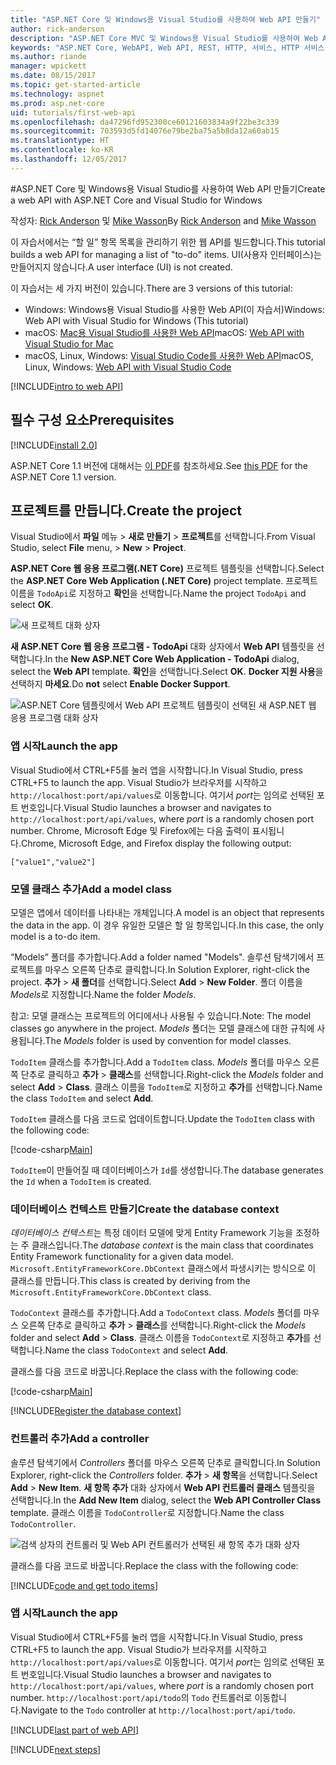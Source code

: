 ```yaml
---
title: "ASP.NET Core 및 Windows용 Visual Studio를 사용하여 Web API 만들기"
author: rick-anderson
description: "ASP.NET Core MVC 및 Windows용 Visual Studio를 사용하여 Web API 빌드"
keywords: "ASP.NET Core, WebAPI, Web API, REST, HTTP, 서비스, HTTP 서비스"
ms.author: riande
manager: wpickett
ms.date: 08/15/2017
ms.topic: get-started-article
ms.technology: aspnet
ms.prod: asp.net-core
uid: tutorials/first-web-api
ms.openlocfilehash: da47296fd952300ce60121603834a9f22be3c339
ms.sourcegitcommit: 703593d5fd14076e79be2ba75a5b8da12a60ab15
ms.translationtype: HT
ms.contentlocale: ko-KR
ms.lasthandoff: 12/05/2017
---
```

#<a name="create-a-web-api-with-aspnet-core-and-visual-studio-for-windows"></a><span data-ttu-id="fcf3b-104">ASP.NET Core 및 Windows용 Visual Studio를 사용하여 Web API 만들기</span><span class="sxs-lookup"><span data-stu-id="fcf3b-104">Create a web API with ASP.NET Core and Visual Studio for Windows</span></span>

<span data-ttu-id="fcf3b-105">작성자: [Rick Anderson](https://twitter.com/RickAndMSFT) 및 [Mike Wasson](https://github.com/mikewasson)</span><span class="sxs-lookup"><span data-stu-id="fcf3b-105">By [Rick Anderson](https://twitter.com/RickAndMSFT) and [Mike Wasson](https://github.com/mikewasson)</span></span>

<span data-ttu-id="fcf3b-106">이 자습서에서는 “할 일” 항목 목록을 관리하기 위한 웹 API를 빌드합니다.</span><span class="sxs-lookup"><span data-stu-id="fcf3b-106">This tutorial builds a web API for managing a list of "to-do" items.</span></span> <span data-ttu-id="fcf3b-107">UI(사용자 인터페이스)는 만들어지지 않습니다.</span><span class="sxs-lookup"><span data-stu-id="fcf3b-107">A user interface (UI) is not created.</span></span>

<span data-ttu-id="fcf3b-108">이 자습서는 세 가지 버전이 있습니다.</span><span class="sxs-lookup"><span data-stu-id="fcf3b-108">There are 3 versions of this tutorial:</span></span>

* <span data-ttu-id="fcf3b-109">Windows: Windows용 Visual Studio를 사용한 Web API(이 자습서)</span><span class="sxs-lookup"><span data-stu-id="fcf3b-109">Windows: Web API with Visual Studio for Windows (This tutorial)</span></span>
* <span data-ttu-id="fcf3b-110">macOS: [Mac용 Visual Studio를 사용한 Web API](xref:tutorials/first-web-api-mac)</span><span class="sxs-lookup"><span data-stu-id="fcf3b-110">macOS: [Web API with Visual Studio for Mac](xref:tutorials/first-web-api-mac)</span></span>
* <span data-ttu-id="fcf3b-111">macOS, Linux, Windows: [Visual Studio Code를 사용한 Web API](xref:tutorials/web-api-vsc)</span><span class="sxs-lookup"><span data-stu-id="fcf3b-111">macOS, Linux, Windows: [Web API with Visual Studio Code](xref:tutorials/web-api-vsc)</span></span>

<!-- WARNING: The code AND images in this doc are used by uid: tutorials/web-api-vsc, tutorials/first-web-api-mac and tutorials/first-web-api. If you change any code/images in this tutorial, update uid: tutorials/web-api-vsc -->

[!INCLUDE[intro to web API](../includes/webApi/intro.md)]

## <a name="prerequisites"></a><span data-ttu-id="fcf3b-112">필수 구성 요소</span><span class="sxs-lookup"><span data-stu-id="fcf3b-112">Prerequisites</span></span>

[!INCLUDE[install 2.0](../includes/install2.0.md)]

<span data-ttu-id="fcf3b-113">ASP.NET Core 1.1 버전에 대해서는 [이 PDF](https://github.com/aspnet/Docs/blob/master/aspnetcore/tutorials/first-web-api/_static/_webAPI.pdf)를 참조하세요.</span><span class="sxs-lookup"><span data-stu-id="fcf3b-113">See [this PDF](https://github.com/aspnet/Docs/blob/master/aspnetcore/tutorials/first-web-api/_static/_webAPI.pdf) for the ASP.NET Core 1.1 version.</span></span>

## <a name="create-the-project"></a><span data-ttu-id="fcf3b-114">프로젝트를 만듭니다.</span><span class="sxs-lookup"><span data-stu-id="fcf3b-114">Create the project</span></span>

<span data-ttu-id="fcf3b-115">Visual Studio에서 **파일** 메뉴 > **새로 만들기** > **프로젝트**를 선택합니다.</span><span class="sxs-lookup"><span data-stu-id="fcf3b-115">From Visual Studio, select **File** menu, > **New** > **Project**.</span></span>

<span data-ttu-id="fcf3b-116">**ASP.NET Core 웹 응용 프로그램(.NET Core)** 프로젝트 템플릿을 선택합니다.</span><span class="sxs-lookup"><span data-stu-id="fcf3b-116">Select the **ASP.NET Core Web Application (.NET Core)** project template.</span></span> <span data-ttu-id="fcf3b-117">프로젝트 이름을 `TodoApi`로 지정하고 **확인**을 선택합니다.</span><span class="sxs-lookup"><span data-stu-id="fcf3b-117">Name the project `TodoApi` and select **OK**.</span></span>

![새 프로젝트 대화 상자](first-web-api/_static/new-project.png)

<span data-ttu-id="fcf3b-119">**새 ASP.NET Core 웹 응용 프로그램 - TodoApi** 대화 상자에서 **Web API** 템플릿을 선택합니다.</span><span class="sxs-lookup"><span data-stu-id="fcf3b-119">In the **New ASP.NET Core Web Application - TodoApi** dialog, select the **Web API** template.</span></span> <span data-ttu-id="fcf3b-120">**확인**을 선택합니다.</span><span class="sxs-lookup"><span data-stu-id="fcf3b-120">Select **OK**.</span></span> <span data-ttu-id="fcf3b-121">**Docker 지원 사용**을 선택하지 **마세요**.</span><span class="sxs-lookup"><span data-stu-id="fcf3b-121">Do **not** select **Enable Docker Support**.</span></span>

![ASP.NET Core 템플릿에서 Web API 프로젝트 템플릿이 선택된 새 ASP.NET 웹 응용 프로그램 대화 상자](first-web-api/_static/web-api-project.png)

### <a name="launch-the-app"></a><span data-ttu-id="fcf3b-123">앱 시작</span><span class="sxs-lookup"><span data-stu-id="fcf3b-123">Launch the app</span></span>

<span data-ttu-id="fcf3b-124">Visual Studio에서 CTRL+F5를 눌러 앱을 시작합니다.</span><span class="sxs-lookup"><span data-stu-id="fcf3b-124">In Visual Studio, press CTRL+F5 to launch the app.</span></span> <span data-ttu-id="fcf3b-125">Visual Studio가 브라우저를 시작하고 `http://localhost:port/api/values`로 이동합니다. 여기서 *port*는 임의로 선택된 포트 번호입니다.</span><span class="sxs-lookup"><span data-stu-id="fcf3b-125">Visual Studio launches a browser and navigates to `http://localhost:port/api/values`, where *port* is a randomly chosen port number.</span></span> <span data-ttu-id="fcf3b-126">Chrome, Microsoft Edge 및 Firefox에는 다음 출력이 표시됩니다.</span><span class="sxs-lookup"><span data-stu-id="fcf3b-126">Chrome, Microsoft Edge, and Firefox display the following output:</span></span>

```
["value1","value2"]
```

### <a name="add-a-model-class"></a><span data-ttu-id="fcf3b-127">모델 클래스 추가</span><span class="sxs-lookup"><span data-stu-id="fcf3b-127">Add a model class</span></span>

<span data-ttu-id="fcf3b-128">모델은 앱에서 데이터를 나타내는 개체입니다.</span><span class="sxs-lookup"><span data-stu-id="fcf3b-128">A model is an object that represents the data in the app.</span></span> <span data-ttu-id="fcf3b-129">이 경우 유일한 모델은 할 일 항목입니다.</span><span class="sxs-lookup"><span data-stu-id="fcf3b-129">In this case, the only model is a to-do item.</span></span>

<span data-ttu-id="fcf3b-130">“Models” 폴더를 추가합니다.</span><span class="sxs-lookup"><span data-stu-id="fcf3b-130">Add a folder named "Models".</span></span> <span data-ttu-id="fcf3b-131">솔루션 탐색기에서 프로젝트를 마우스 오른쪽 단추로 클릭합니다.</span><span class="sxs-lookup"><span data-stu-id="fcf3b-131">In Solution Explorer, right-click the project.</span></span> <span data-ttu-id="fcf3b-132">**추가** > **새 폴더**를 선택합니다.</span><span class="sxs-lookup"><span data-stu-id="fcf3b-132">Select **Add** > **New Folder**.</span></span> <span data-ttu-id="fcf3b-133">폴더 이름을 *Models*로 지정합니다.</span><span class="sxs-lookup"><span data-stu-id="fcf3b-133">Name the folder *Models*.</span></span>

<span data-ttu-id="fcf3b-134">참고: 모델 클래스는 프로젝트의 어디에서나 사용될 수 있습니다.</span><span class="sxs-lookup"><span data-stu-id="fcf3b-134">Note: The model classes go anywhere in the project.</span></span> <span data-ttu-id="fcf3b-135">*Models* 폴더는 모델 클래스에 대한 규칙에 사용됩니다.</span><span class="sxs-lookup"><span data-stu-id="fcf3b-135">The *Models* folder is used by convention for model classes.</span></span>

<span data-ttu-id="fcf3b-136">`TodoItem` 클래스를 추가합니다.</span><span class="sxs-lookup"><span data-stu-id="fcf3b-136">Add a `TodoItem` class.</span></span> <span data-ttu-id="fcf3b-137">*Models* 폴더를 마우스 오른쪽 단추로 클릭하고 **추가** > **클래스**를 선택합니다.</span><span class="sxs-lookup"><span data-stu-id="fcf3b-137">Right-click the *Models* folder and select **Add** > **Class**.</span></span> <span data-ttu-id="fcf3b-138">클래스 이름을 `TodoItem`로 지정하고 **추가**를 선택합니다.</span><span class="sxs-lookup"><span data-stu-id="fcf3b-138">Name the class `TodoItem` and select **Add**.</span></span>

<span data-ttu-id="fcf3b-139">`TodoItem` 클래스를 다음 코드로 업데이트합니다.</span><span class="sxs-lookup"><span data-stu-id="fcf3b-139">Update the `TodoItem` class with the following code:</span></span>

[!code-csharp[Main](first-web-api/sample/TodoApi/Models/TodoItem.cs)]

<span data-ttu-id="fcf3b-140">`TodoItem`이 만들어질 때 데이터베이스가 `Id`를 생성합니다.</span><span class="sxs-lookup"><span data-stu-id="fcf3b-140">The database generates the `Id` when a `TodoItem` is created.</span></span>

### <a name="create-the-database-context"></a><span data-ttu-id="fcf3b-141">데이터베이스 컨텍스트 만들기</span><span class="sxs-lookup"><span data-stu-id="fcf3b-141">Create the database context</span></span>

<span data-ttu-id="fcf3b-142">*데이터베이스 컨텍스트*는 특정 데이터 모델에 맞게 Entity Framework 기능을 조정하는 주 클래스입니다.</span><span class="sxs-lookup"><span data-stu-id="fcf3b-142">The *database context* is the main class that coordinates Entity Framework functionality for a given data model.</span></span> <span data-ttu-id="fcf3b-143">`Microsoft.EntityFrameworkCore.DbContext` 클래스에서 파생시키는 방식으로 이 클래스를 만듭니다.</span><span class="sxs-lookup"><span data-stu-id="fcf3b-143">This class is created by deriving from the `Microsoft.EntityFrameworkCore.DbContext` class.</span></span>

<span data-ttu-id="fcf3b-144">`TodoContext` 클래스를 추가합니다.</span><span class="sxs-lookup"><span data-stu-id="fcf3b-144">Add a `TodoContext` class.</span></span> <span data-ttu-id="fcf3b-145">*Models* 폴더를 마우스 오른쪽 단추로 클릭하고 **추가** > **클래스**를 선택합니다.</span><span class="sxs-lookup"><span data-stu-id="fcf3b-145">Right-click the *Models* folder and select **Add** > **Class**.</span></span> <span data-ttu-id="fcf3b-146">클래스 이름을 `TodoContext`로 지정하고 **추가**를 선택합니다.</span><span class="sxs-lookup"><span data-stu-id="fcf3b-146">Name the class `TodoContext` and select **Add**.</span></span>

<span data-ttu-id="fcf3b-147">클래스를 다음 코드로 바꿉니다.</span><span class="sxs-lookup"><span data-stu-id="fcf3b-147">Replace the class with the following code:</span></span>

[!code-csharp[Main](first-web-api/sample/TodoApi/Models/TodoContext.cs)]

[!INCLUDE[Register the database context](../includes/webApi/register_dbContext.md)]

### <a name="add-a-controller"></a><span data-ttu-id="fcf3b-148">컨트롤러 추가</span><span class="sxs-lookup"><span data-stu-id="fcf3b-148">Add a controller</span></span>

<span data-ttu-id="fcf3b-149">솔루션 탐색기에서 *Controllers* 폴더를 마우스 오른쪽 단추로 클릭합니다.</span><span class="sxs-lookup"><span data-stu-id="fcf3b-149">In Solution Explorer, right-click the *Controllers* folder.</span></span> <span data-ttu-id="fcf3b-150">**추가** > **새 항목**을 선택합니다.</span><span class="sxs-lookup"><span data-stu-id="fcf3b-150">Select **Add** > **New Item**.</span></span> <span data-ttu-id="fcf3b-151">**새 항목 추가** 대화 상자에서 **Web API 컨트롤러 클래스** 템플릿을 선택합니다.</span><span class="sxs-lookup"><span data-stu-id="fcf3b-151">In the **Add New Item** dialog, select the **Web API Controller Class** template.</span></span> <span data-ttu-id="fcf3b-152">클래스 이름을 `TodoController`로 지정합니다.</span><span class="sxs-lookup"><span data-stu-id="fcf3b-152">Name the class `TodoController`.</span></span>

![검색 상자의 컨트롤러 및 Web API 컨트롤러가 선택된 새 항목 추가 대화 상자](first-web-api/_static/new_controller.png)

<span data-ttu-id="fcf3b-154">클래스를 다음 코드로 바꿉니다.</span><span class="sxs-lookup"><span data-stu-id="fcf3b-154">Replace the class with the following code:</span></span>

[!INCLUDE[code and get todo items](../includes/webApi/getTodoItems.md)]

### <a name="launch-the-app"></a><span data-ttu-id="fcf3b-155">앱 시작</span><span class="sxs-lookup"><span data-stu-id="fcf3b-155">Launch the app</span></span>

<span data-ttu-id="fcf3b-156">Visual Studio에서 CTRL+F5를 눌러 앱을 시작합니다.</span><span class="sxs-lookup"><span data-stu-id="fcf3b-156">In Visual Studio, press CTRL+F5 to launch the app.</span></span> <span data-ttu-id="fcf3b-157">Visual Studio가 브라우저를 시작하고 `http://localhost:port/api/values`로 이동합니다. 여기서 *port*는 임의로 선택된 포트 번호입니다.</span><span class="sxs-lookup"><span data-stu-id="fcf3b-157">Visual Studio launches a browser and navigates to `http://localhost:port/api/values`, where *port* is a randomly chosen port number.</span></span> <span data-ttu-id="fcf3b-158">`http://localhost:port/api/todo`의 `Todo` 컨트롤러로 이동합니다.</span><span class="sxs-lookup"><span data-stu-id="fcf3b-158">Navigate to the `Todo` controller at `http://localhost:port/api/todo`.</span></span>

[!INCLUDE[last part of web API](../includes/webApi/end.md)]

[!INCLUDE[next steps](../includes/webApi/next.md)]

